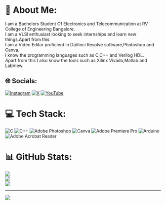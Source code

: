 # 💫 About Me:
I am a Bachelors Student Of Electronics and Telecommunication at RV College of Engineering Bangalore.<br>I am a VLSI enthusiast looking to seek internships and learn new things.Apart from this <br>I am a Video Editor proficient in DaVinci Resolve software,Photoshop and Canva.<br>I know the programming languages such as C,C++ and Verilog HDL.<br>Apart from this I also know the tools such as Xilinx Vivado,Matlab and LabView.


## 🌐 Socials:
[![Instagram](https://img.shields.io/badge/Instagram-%23E4405F.svg?logo=Instagram&logoColor=white)](https://instagram.com/srujanprasad_) [![X](https://img.shields.io/badge/X-black.svg?logo=X&logoColor=white)](https://x.com/Srujan_0412) [![YouTube](https://img.shields.io/badge/YouTube-%23FF0000.svg?logo=YouTube&logoColor=white)](https://youtube.com/@SPSCREATIONS05-02) 

# 💻 Tech Stack:
![C](https://img.shields.io/badge/c-%2300599C.svg?style=flat&logo=c&logoColor=white) ![C++](https://img.shields.io/badge/c++-%2300599C.svg?style=flat&logo=c%2B%2B&logoColor=white) ![Adobe Photoshop](https://img.shields.io/badge/adobe%20photoshop-%2331A8FF.svg?style=flat&logo=adobe%20photoshop&logoColor=white) ![Canva](https://img.shields.io/badge/Canva-%2300C4CC.svg?style=flat&logo=Canva&logoColor=white) ![Adobe Premiere Pro](https://img.shields.io/badge/Adobe%20Premiere%20Pro-9999FF.svg?style=flat&logo=Adobe%20Premiere%20Pro&logoColor=white) ![Arduino](https://img.shields.io/badge/-Arduino-00979D?style=flat&logo=Arduino&logoColor=white) ![Adobe Acrobat Reader](https://img.shields.io/badge/Adobe%20Acrobat%20Reader-EC1C24.svg?style=flat&logo=Adobe%20Acrobat%20Reader&logoColor=white)
# 📊 GitHub Stats:
![](https://github-readme-stats.vercel.app/api?username=SrujanPrasad&theme=merko&hide_border=false&include_all_commits=false&count_private=false)<br/>
![](https://github-readme-streak-stats.herokuapp.com/?user=SrujanPrasad&theme=merko&hide_border=false)<br/>
![](https://github-readme-stats.vercel.app/api/top-langs/?username=SrujanPrasad&theme=merko&hide_border=false&include_all_commits=false&count_private=false&layout=compact)

---
[![](https://visitcount.itsvg.in/api?id=SrujanPrasad&icon=1&color=0)](https://visitcount.itsvg.in)

<!-- Proudly created with GPRM ( https://gprm.itsvg.in ) -->
